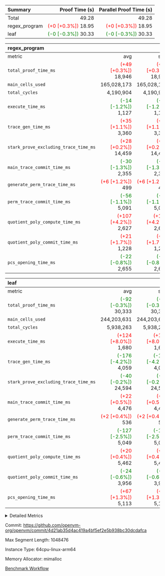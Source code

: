 | Summary | Proof Time (s) | Parallel Proof Time (s) |
|:---|---:|---:|
| Total |  49.28 |  49.28 |
| regex_program | <span style='color: red'>(+0 [+0.3%])</span> 18.95 | <span style='color: red'>(+0 [+0.3%])</span> 18.95 |
| leaf | <span style='color: green'>(-0 [-0.3%])</span> 30.33 | <span style='color: green'>(-0 [-0.3%])</span> 30.33 |


| regex_program |||||
|:---|---:|---:|---:|---:|
|metric|avg|sum|max|min|
| `total_proof_time_ms ` | <span style='color: red'>(+49 [+0.3%])</span> 18,946 | <span style='color: red'>(+49 [+0.3%])</span> 18,946 | <span style='color: red'>(+49 [+0.3%])</span> 18,946 | <span style='color: red'>(+49 [+0.3%])</span> 18,946 |
| `main_cells_used     ` |  165,028,173 |  165,028,173 |  165,028,173 |  165,028,173 |
| `total_cycles        ` |  4,190,904 |  4,190,904 |  4,190,904 |  4,190,904 |
| `execute_time_ms     ` | <span style='color: green'>(-14 [-1.2%])</span> 1,127 | <span style='color: green'>(-14 [-1.2%])</span> 1,127 | <span style='color: green'>(-14 [-1.2%])</span> 1,127 | <span style='color: green'>(-14 [-1.2%])</span> 1,127 |
| `trace_gen_time_ms   ` | <span style='color: red'>(+35 [+1.1%])</span> 3,360 | <span style='color: red'>(+35 [+1.1%])</span> 3,360 | <span style='color: red'>(+35 [+1.1%])</span> 3,360 | <span style='color: red'>(+35 [+1.1%])</span> 3,360 |
| `stark_prove_excluding_trace_time_ms` | <span style='color: red'>(+28 [+0.2%])</span> 14,459 | <span style='color: red'>(+28 [+0.2%])</span> 14,459 | <span style='color: red'>(+28 [+0.2%])</span> 14,459 | <span style='color: red'>(+28 [+0.2%])</span> 14,459 |
| `main_trace_commit_time_ms` | <span style='color: green'>(-30 [-1.3%])</span> 2,355 | <span style='color: green'>(-30 [-1.3%])</span> 2,355 | <span style='color: green'>(-30 [-1.3%])</span> 2,355 | <span style='color: green'>(-30 [-1.3%])</span> 2,355 |
| `generate_perm_trace_time_ms` | <span style='color: red'>(+6 [+1.2%])</span> 499 | <span style='color: red'>(+6 [+1.2%])</span> 499 | <span style='color: red'>(+6 [+1.2%])</span> 499 | <span style='color: red'>(+6 [+1.2%])</span> 499 |
| `perm_trace_commit_time_ms` | <span style='color: green'>(-56 [-1.1%])</span> 5,091 | <span style='color: green'>(-56 [-1.1%])</span> 5,091 | <span style='color: green'>(-56 [-1.1%])</span> 5,091 | <span style='color: green'>(-56 [-1.1%])</span> 5,091 |
| `quotient_poly_compute_time_ms` | <span style='color: red'>(+107 [+4.2%])</span> 2,627 | <span style='color: red'>(+107 [+4.2%])</span> 2,627 | <span style='color: red'>(+107 [+4.2%])</span> 2,627 | <span style='color: red'>(+107 [+4.2%])</span> 2,627 |
| `quotient_poly_commit_time_ms` | <span style='color: red'>(+21 [+1.7%])</span> 1,228 | <span style='color: red'>(+21 [+1.7%])</span> 1,228 | <span style='color: red'>(+21 [+1.7%])</span> 1,228 | <span style='color: red'>(+21 [+1.7%])</span> 1,228 |
| `pcs_opening_time_ms ` | <span style='color: green'>(-22 [-0.8%])</span> 2,655 | <span style='color: green'>(-22 [-0.8%])</span> 2,655 | <span style='color: green'>(-22 [-0.8%])</span> 2,655 | <span style='color: green'>(-22 [-0.8%])</span> 2,655 |

| leaf |||||
|:---|---:|---:|---:|---:|
|metric|avg|sum|max|min|
| `total_proof_time_ms ` | <span style='color: green'>(-92 [-0.3%])</span> 30,333 | <span style='color: green'>(-92 [-0.3%])</span> 30,333 | <span style='color: green'>(-92 [-0.3%])</span> 30,333 | <span style='color: green'>(-92 [-0.3%])</span> 30,333 |
| `main_cells_used     ` |  244,203,631 |  244,203,631 |  244,203,631 |  244,203,631 |
| `total_cycles        ` |  5,938,263 |  5,938,263 |  5,938,263 |  5,938,263 |
| `execute_time_ms     ` | <span style='color: red'>(+124 [+8.0%])</span> 1,680 | <span style='color: red'>(+124 [+8.0%])</span> 1,680 | <span style='color: red'>(+124 [+8.0%])</span> 1,680 | <span style='color: red'>(+124 [+8.0%])</span> 1,680 |
| `trace_gen_time_ms   ` | <span style='color: green'>(-176 [-4.2%])</span> 4,059 | <span style='color: green'>(-176 [-4.2%])</span> 4,059 | <span style='color: green'>(-176 [-4.2%])</span> 4,059 | <span style='color: green'>(-176 [-4.2%])</span> 4,059 |
| `stark_prove_excluding_trace_time_ms` | <span style='color: green'>(-40 [-0.2%])</span> 24,594 | <span style='color: green'>(-40 [-0.2%])</span> 24,594 | <span style='color: green'>(-40 [-0.2%])</span> 24,594 | <span style='color: green'>(-40 [-0.2%])</span> 24,594 |
| `main_trace_commit_time_ms` | <span style='color: red'>(+22 [+0.5%])</span> 4,476 | <span style='color: red'>(+22 [+0.5%])</span> 4,476 | <span style='color: red'>(+22 [+0.5%])</span> 4,476 | <span style='color: red'>(+22 [+0.5%])</span> 4,476 |
| `generate_perm_trace_time_ms` | <span style='color: red'>(+2 [+0.4%])</span> 536 | <span style='color: red'>(+2 [+0.4%])</span> 536 | <span style='color: red'>(+2 [+0.4%])</span> 536 | <span style='color: red'>(+2 [+0.4%])</span> 536 |
| `perm_trace_commit_time_ms` | <span style='color: green'>(-127 [-2.5%])</span> 5,049 | <span style='color: green'>(-127 [-2.5%])</span> 5,049 | <span style='color: green'>(-127 [-2.5%])</span> 5,049 | <span style='color: green'>(-127 [-2.5%])</span> 5,049 |
| `quotient_poly_compute_time_ms` | <span style='color: red'>(+20 [+0.4%])</span> 5,462 | <span style='color: red'>(+20 [+0.4%])</span> 5,462 | <span style='color: red'>(+20 [+0.4%])</span> 5,462 | <span style='color: red'>(+20 [+0.4%])</span> 5,462 |
| `quotient_poly_commit_time_ms` | <span style='color: green'>(-24 [-0.6%])</span> 3,956 | <span style='color: green'>(-24 [-0.6%])</span> 3,956 | <span style='color: green'>(-24 [-0.6%])</span> 3,956 | <span style='color: green'>(-24 [-0.6%])</span> 3,956 |
| `pcs_opening_time_ms ` | <span style='color: red'>(+67 [+1.3%])</span> 5,113 | <span style='color: red'>(+67 [+1.3%])</span> 5,113 | <span style='color: red'>(+67 [+1.3%])</span> 5,113 | <span style='color: red'>(+67 [+1.3%])</span> 5,113 |



<details>
<summary>Detailed Metrics</summary>

| group | num_segments | keygen_time_ms | commit_exe_time_ms |
| --- | --- | --- | --- |
| regex_program | 1 | 615 | 42 | 

| group | air_name | quotient_deg | interactions | constraints |
| --- | --- | --- | --- | --- |
| leaf | AccessAdapterAir<2> | 4 | 5 | 12 | 
| leaf | AccessAdapterAir<4> | 4 | 5 | 12 | 
| leaf | AccessAdapterAir<8> | 4 | 5 | 12 | 
| leaf | FriReducedOpeningAir | 4 | 35 | 59 | 
| leaf | NativePoseidon2Air<BabyBearParameters>, 1> | 4 | 31 | 302 | 
| leaf | PhantomAir | 4 | 3 | 4 | 
| leaf | ProgramAir | 1 | 1 | 4 | 
| leaf | VariableRangeCheckerAir | 1 | 1 | 4 | 
| leaf | VmAirWrapper<BranchNativeAdapterAir, BranchEqualCoreAir<1> | 2 | 11 | 23 | 
| leaf | VmAirWrapper<JalNativeAdapterAir, JalCoreAir> | 4 | 7 | 6 | 
| leaf | VmAirWrapper<NativeAdapterAir<2, 0>, PublicValuesCoreAir> | 4 | 11 | 23 | 
| leaf | VmAirWrapper<NativeAdapterAir<2, 1>, FieldArithmeticCoreAir> | 4 | 15 | 23 | 
| leaf | VmAirWrapper<NativeLoadStoreAdapterAir<1>, NativeLoadStoreCoreAir<1> | 4 | 15 | 20 | 
| leaf | VmAirWrapper<NativeLoadStoreAdapterAir<4>, NativeLoadStoreCoreAir<4> | 4 | 15 | 20 | 
| leaf | VmAirWrapper<NativeVectorizedAdapterAir<4>, FieldExtensionCoreAir> | 4 | 15 | 23 | 
| leaf | VmConnectorAir | 4 | 3 | 8 | 
| leaf | VolatileBoundaryAir | 4 | 4 | 16 | 
| regex_program | AccessAdapterAir<16> | 2 | 5 | 14 | 
| regex_program | AccessAdapterAir<2> | 2 | 5 | 14 | 
| regex_program | AccessAdapterAir<32> | 2 | 5 | 14 | 
| regex_program | AccessAdapterAir<4> | 2 | 5 | 14 | 
| regex_program | AccessAdapterAir<64> | 2 | 5 | 14 | 
| regex_program | AccessAdapterAir<8> | 2 | 5 | 14 | 
| regex_program | BitwiseOperationLookupAir<8> | 2 | 2 | 4 | 
| regex_program | KeccakVmAir | 2 | 321 | 4,571 | 
| regex_program | MemoryMerkleAir<8> | 2 | 4 | 40 | 
| regex_program | PersistentBoundaryAir<8> | 2 | 3 | 6 | 
| regex_program | PhantomAir | 2 | 3 | 5 | 
| regex_program | Poseidon2PeripheryAir<BabyBearParameters>, 1> | 2 | 1 | 286 | 
| regex_program | ProgramAir | 1 | 1 | 4 | 
| regex_program | RangeTupleCheckerAir<2> | 1 | 1 | 4 | 
| regex_program | VariableRangeCheckerAir | 1 | 1 | 4 | 
| regex_program | VmAirWrapper<Rv32BaseAluAdapterAir, BaseAluCoreAir<4, 8> | 2 | 19 | 43 | 
| regex_program | VmAirWrapper<Rv32BaseAluAdapterAir, LessThanCoreAir<4, 8> | 2 | 17 | 39 | 
| regex_program | VmAirWrapper<Rv32BaseAluAdapterAir, ShiftCoreAir<4, 8> | 2 | 23 | 90 | 
| regex_program | VmAirWrapper<Rv32BranchAdapterAir, BranchEqualCoreAir<4> | 2 | 11 | 25 | 
| regex_program | VmAirWrapper<Rv32BranchAdapterAir, BranchLessThanCoreAir<4, 8> | 2 | 13 | 41 | 
| regex_program | VmAirWrapper<Rv32CondRdWriteAdapterAir, Rv32JalLuiCoreAir> | 2 | 10 | 22 | 
| regex_program | VmAirWrapper<Rv32HintStoreAdapterAir, Rv32HintStoreCoreAir> | 2 | 15 | 17 | 
| regex_program | VmAirWrapper<Rv32JalrAdapterAir, Rv32JalrCoreAir> | 2 | 16 | 20 | 
| regex_program | VmAirWrapper<Rv32LoadStoreAdapterAir, LoadSignExtendCoreAir<4, 8> | 2 | 18 | 33 | 
| regex_program | VmAirWrapper<Rv32LoadStoreAdapterAir, LoadStoreCoreAir<4> | 2 | 17 | 38 | 
| regex_program | VmAirWrapper<Rv32MultAdapterAir, DivRemCoreAir<4, 8> | 2 | 25 | 88 | 
| regex_program | VmAirWrapper<Rv32MultAdapterAir, MulHCoreAir<4, 8> | 2 | 24 | 38 | 
| regex_program | VmAirWrapper<Rv32MultAdapterAir, MultiplicationCoreAir<4, 8> | 2 | 19 | 26 | 
| regex_program | VmAirWrapper<Rv32RdWriteAdapterAir, Rv32AuipcCoreAir> | 2 | 11 | 15 | 
| regex_program | VmConnectorAir | 2 | 3 | 9 | 

| group | air_name | idx | rows | prep_cols | perm_cols | main_cols | cells |
| --- | --- | --- | --- | --- | --- | --- | --- |
| leaf | AccessAdapterAir<2> | 0 | 2,097,152 |  | 16 | 11 | 56,623,104 | 
| leaf | AccessAdapterAir<4> | 0 | 1,048,576 |  | 16 | 13 | 30,408,704 | 
| leaf | AccessAdapterAir<8> | 0 | 131,072 |  | 16 | 17 | 4,325,376 | 
| leaf | FriReducedOpeningAir | 0 | 1,048,576 |  | 76 | 64 | 146,800,640 | 
| leaf | NativePoseidon2Air<BabyBearParameters>, 1> | 0 | 65,536 |  | 36 | 348 | 25,165,824 | 
| leaf | PhantomAir | 0 | 32,768 |  | 8 | 6 | 458,752 | 
| leaf | ProgramAir | 0 | 262,144 |  | 8 | 10 | 4,718,592 | 
| leaf | VariableRangeCheckerAir | 0 | 262,144 | 2 | 8 | 1 | 2,359,296 | 
| leaf | VmAirWrapper<BranchNativeAdapterAir, BranchEqualCoreAir<1> | 0 | 2,097,152 |  | 28 | 23 | 106,954,752 | 
| leaf | VmAirWrapper<JalNativeAdapterAir, JalCoreAir> | 0 | 131,072 |  | 12 | 10 | 2,883,584 | 
| leaf | VmAirWrapper<NativeAdapterAir<2, 0>, PublicValuesCoreAir> | 0 | 64 |  | 16 | 23 | 2,496 | 
| leaf | VmAirWrapper<NativeAdapterAir<2, 1>, FieldArithmeticCoreAir> | 0 | 4,194,304 |  | 20 | 30 | 209,715,200 | 
| leaf | VmAirWrapper<NativeLoadStoreAdapterAir<1>, NativeLoadStoreCoreAir<1> | 0 | 2,097,152 |  | 36 | 25 | 127,926,272 | 
| leaf | VmAirWrapper<NativeLoadStoreAdapterAir<4>, NativeLoadStoreCoreAir<4> | 0 | 65,536 |  | 36 | 34 | 4,587,520 | 
| leaf | VmAirWrapper<NativeVectorizedAdapterAir<4>, FieldExtensionCoreAir> | 0 | 131,072 |  | 20 | 40 | 7,864,320 | 
| leaf | VmConnectorAir | 0 | 2 | 1 | 8 | 4 | 24 | 
| leaf | VolatileBoundaryAir | 0 | 1,048,576 |  | 8 | 11 | 19,922,944 | 

| group | air_name | segment | rows | prep_cols | perm_cols | main_cols | cells |
| --- | --- | --- | --- | --- | --- | --- | --- |
| regex_program | AccessAdapterAir<2> | 0 | 64 |  | 24 | 11 | 2,240 | 
| regex_program | AccessAdapterAir<4> | 0 | 32 |  | 24 | 13 | 1,184 | 
| regex_program | AccessAdapterAir<8> | 0 | 131,072 |  | 24 | 17 | 5,373,952 | 
| regex_program | BitwiseOperationLookupAir<8> | 0 | 65,536 | 3 | 8 | 2 | 655,360 | 
| regex_program | KeccakVmAir | 0 | 32 |  | 1,288 | 3,164 | 142,464 | 
| regex_program | MemoryMerkleAir<8> | 0 | 131,072 |  | 20 | 32 | 6,815,744 | 
| regex_program | PersistentBoundaryAir<8> | 0 | 131,072 |  | 12 | 20 | 4,194,304 | 
| regex_program | PhantomAir | 0 | 512 |  | 12 | 6 | 9,216 | 
| regex_program | Poseidon2PeripheryAir<BabyBearParameters>, 1> | 0 | 16,384 |  | 8 | 300 | 5,046,272 | 
| regex_program | ProgramAir | 0 | 131,072 |  | 8 | 10 | 2,359,296 | 
| regex_program | RangeTupleCheckerAir<2> | 0 | 524,288 | 2 | 8 | 1 | 4,718,592 | 
| regex_program | VariableRangeCheckerAir | 0 | 262,144 | 2 | 8 | 1 | 2,359,296 | 
| regex_program | VmAirWrapper<Rv32BaseAluAdapterAir, BaseAluCoreAir<4, 8> | 0 | 2,097,152 |  | 80 | 36 | 243,269,632 | 
| regex_program | VmAirWrapper<Rv32BaseAluAdapterAir, LessThanCoreAir<4, 8> | 0 | 65,536 |  | 40 | 37 | 5,046,272 | 
| regex_program | VmAirWrapper<Rv32BaseAluAdapterAir, ShiftCoreAir<4, 8> | 0 | 262,144 |  | 52 | 53 | 27,525,120 | 
| regex_program | VmAirWrapper<Rv32BranchAdapterAir, BranchEqualCoreAir<4> | 0 | 524,288 |  | 48 | 26 | 38,797,312 | 
| regex_program | VmAirWrapper<Rv32BranchAdapterAir, BranchLessThanCoreAir<4, 8> | 0 | 262,144 |  | 56 | 32 | 23,068,672 | 
| regex_program | VmAirWrapper<Rv32CondRdWriteAdapterAir, Rv32JalLuiCoreAir> | 0 | 131,072 |  | 44 | 18 | 8,126,464 | 
| regex_program | VmAirWrapper<Rv32HintStoreAdapterAir, Rv32HintStoreCoreAir> | 0 | 16,384 |  | 36 | 26 | 1,015,808 | 
| regex_program | VmAirWrapper<Rv32JalrAdapterAir, Rv32JalrCoreAir> | 0 | 131,072 |  | 36 | 28 | 8,388,608 | 
| regex_program | VmAirWrapper<Rv32LoadStoreAdapterAir, LoadSignExtendCoreAir<4, 8> | 0 | 1,024 |  | 76 | 35 | 113,664 | 
| regex_program | VmAirWrapper<Rv32LoadStoreAdapterAir, LoadStoreCoreAir<4> | 0 | 2,097,152 |  | 72 | 40 | 234,881,024 | 
| regex_program | VmAirWrapper<Rv32MultAdapterAir, DivRemCoreAir<4, 8> | 0 | 128 |  | 104 | 57 | 20,608 | 
| regex_program | VmAirWrapper<Rv32MultAdapterAir, MulHCoreAir<4, 8> | 0 | 256 |  | 100 | 39 | 35,584 | 
| regex_program | VmAirWrapper<Rv32MultAdapterAir, MultiplicationCoreAir<4, 8> | 0 | 65,536 |  | 80 | 31 | 7,274,496 | 
| regex_program | VmAirWrapper<Rv32RdWriteAdapterAir, Rv32AuipcCoreAir> | 0 | 65,536 |  | 28 | 21 | 3,211,264 | 
| regex_program | VmConnectorAir | 0 | 2 | 1 | 12 | 4 | 32 | 

| group | idx | trace_gen_time_ms | total_proof_time_ms | total_cycles | total_cells | stark_prove_excluding_trace_time_ms | quotient_poly_compute_time_ms | quotient_poly_commit_time_ms | perm_trace_commit_time_ms | pcs_opening_time_ms | main_trace_commit_time_ms | main_cells_used | generate_perm_trace_time_ms | execute_time_ms |
| --- | --- | --- | --- | --- | --- | --- | --- | --- | --- | --- | --- | --- | --- | --- |
| leaf | 0 | 4,059 | 30,333 | 5,938,263 | 750,717,400 | 24,594 | 5,462 | 3,956 | 5,049 | 5,113 | 4,476 | 244,203,631 | 536 | 1,680 | 

| group | segment | trace_gen_time_ms | total_proof_time_ms | total_cycles | total_cells | stark_prove_excluding_trace_time_ms | quotient_poly_compute_time_ms | quotient_poly_commit_time_ms | perm_trace_commit_time_ms | pcs_opening_time_ms | main_trace_commit_time_ms | main_cells_used | generate_perm_trace_time_ms | execute_time_ms |
| --- | --- | --- | --- | --- | --- | --- | --- | --- | --- | --- | --- | --- | --- | --- |
| regex_program | 0 | 3,360 | 18,946 | 4,190,904 | 632,452,480 | 14,459 | 2,627 | 1,228 | 5,091 | 2,655 | 2,355 | 165,028,173 | 499 | 1,127 | 

</details>


Commit: https://github.com/openvm-org/openvm/commit/4d21ab35d4ac419a4bf5ef2e5b938bc30dcdafca

Max Segment Length: 1048476

Instance Type: 64cpu-linux-arm64

Memory Allocator: mimalloc

[Benchmark Workflow](https://github.com/openvm-org/openvm/actions/runs/12824473669)
